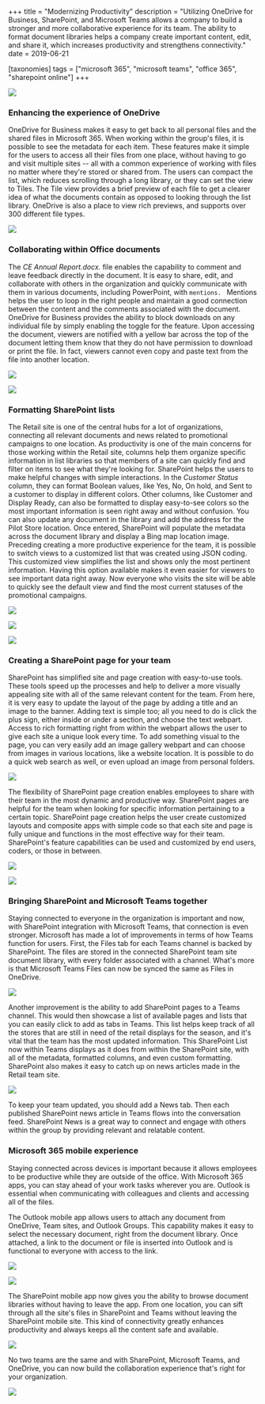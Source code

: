 +++
title = "Modernizing Productivity"
description = "Utilizing OneDrive for Business, SharePoint, and Microsoft Teams allows a company to build a stronger and more collaborative experience for its team. The ability to format document libraries helps a company create important content, edit, and share it, which increases productivity and strengthens connectivity."
date = 2019-06-21

[taxonomies]
tags = ["microsoft 365", "microsoft teams", "office 365", "sharepoint online"]
+++

![](https://o365hq.com/images/398.png)

### Enhancing the experience of OneDrive

OneDrive for Business makes it easy to get back to all personal files
and the shared files in Microsoft 365. When working within the group's
files, it is possible to see the metadata for each item. These features
make it simple for the users to access all their files from one place,
without having to go and visit multiple sites -- all with a common
experience of working with files no matter where they're stored or
shared from. The users can compact the list, which reduces scrolling
through a long library, or they can set the view to Tiles. The Tile view
provides a brief preview of each file to get a clearer idea of what the
documents contain as opposed to looking through the list library. OneDrive is also
a place to view rich previews, and supports over 300 different file
types.

![](https://o365hq.com/images/405.png)

### Collaborating within Office documents

The *CE Annual Report.docx.* file enables the capability to comment and
leave feedback directly in the document. It is easy to share, edit, and
collaborate with others in the organization and quickly communicate with
them in various documents, including PowerPoint, with
`mentions. `
Mentions helps the user to loop in the right people and
maintain a good connection between the content and the comments
associated with the document. OneDrive for Business provides the ability
to block downloads on any individual file by simply enabling the toggle
for the feature. Upon accessing the document, viewers are notified with
a yellow bar across the top of the document letting them know that they
do not have permission to download or print the file. In fact, viewers
cannot even copy and paste text from the file into another location.

![](https://o365hq.com/images/402.png)

![](https://o365hq.com/images/397.png)

### Formatting SharePoint lists

The Retail site is one of the central hubs for a lot of organizations,
connecting all relevant documents and news related to promotional
campaigns to one location. As productivity is one of the main concerns
for those working within the Retail site, columns help them organize
specific information in list libraries so that members of a site can
quickly find and filter on items to see what they're looking for.
SharePoint helps the users to make helpful changes with simple
interactions. In the *Customer Status* column, they can format Boolean
values, like Yes, No, On hold, and Sent to a customer to display in
different colors. Other columns, like Customer and Display Ready, can
also be formatted to display easy-to-see colors so the most
important information is seen right away and without confusion. You can
also update any document in the library and add the address for the
Pilot Store location. Once entered, SharePoint will populate the
metadata across the document library and display a Bing map location
image. Preceding creating a more productive experience for the
team, it is possible to switch views to a customized list that was
created using JSON coding. This customized view simplifies the
list and shows only the most pertinent information. Having this option
available makes it even easier for viewers to see important data right
away. Now everyone who visits the site will be able to quickly see the
default view and find the most current statuses of the promotional
campaigns.

![](https://o365hq.com/images/399.png)

![](https://o365hq.com/images/400.png)

![](https://o365hq.com/images/406.png)

### Creating a SharePoint page for your team

SharePoint has simplified site and page creation with easy-to-use tools.
These tools speed up the processes and help to deliver a more visually
appealing site with all of the same relevant content for the team. From
here, it is very easy to update the layout of the page by adding a title
and an image to the banner. Adding text is simple too; all you need to
do is click the plus sign, either inside or under a section, and
choose the text webpart. Access to rich formatting right from within the
webpart allows the user to give each site a unique look every time. To
add something visual to the page, you can very easily add an image
gallery webpart and can choose from images in various locations, like a
website location. It is possible to do a quick web search as well, or
even upload an image from personal folders.

![](https://o365hq.com/images/407.png)

The flexibility of SharePoint page creation enables employees to share
with their team in the most dynamic and productive way. SharePoint pages
are helpful for the team when looking for specific information
pertaining to a certain topic. SharePoint page creation helps the user
create customized layouts and composite apps with simple code so that
each site and page is fully unique and functions in the most effective
way for their team. SharePoint's feature capabilities can be used and
customized by end users, coders, or those in between.

![](https://o365hq.com/images/409.png)

![](https://o365hq.com/images/401.jpg)

### Bringing SharePoint and Microsoft Teams together

Staying connected to everyone in the organization is important and now,
with SharePoint integration with Microsoft Teams, that connection is
even stronger. Microsoft has made a lot of improvements in terms of how
Teams function for users. First, the Files tab for each Teams channel
is backed by SharePoint. The files are stored in the connected
SharePoint team site document library, with every folder associated with a
channel. What's more is that Microsoft Teams Files can now be synced
the same as Files in OneDrive.

![](https://o365hq.com/images/403.png)

Another improvement is the ability to add SharePoint pages to a Teams
channel. This would then showcase a list of available pages and lists
that you can easily click to add as tabs in Teams. This list helps
keep track of all the stores that are still in need of the retail
displays for the season, and it's vital that the team has the most updated
information. This SharePoint List now within Teams displays as it does
from within the SharePoint site, with all of the metadata, formatted
columns, and even custom formatting. SharePoint also makes it easy to
catch up on news articles made in the Retail team site.

![](https://o365hq.com/images/410.png)

To keep your team updated, you should add a News tab. Then each
published SharePoint news article in Teams flows into the conversation
feed. SharePoint News is a great way to connect and engage with others
within the group by providing relevant and relatable content.

### Microsoft 365 mobile experience

Staying connected across devices is important because it allows
employees to be productive while they are outside of the office. With
Microsoft 365 apps, you can stay ahead of your work tasks wherever you
are. Outlook is essential when communicating with colleagues and clients
and accessing all of the files.

The Outlook mobile app allows users to attach any document from
OneDrive, Team sites, and Outlook Groups. This capability makes it easy
to select the necessary document, right from the document
library. Once attached, a link to the document or file is inserted into
Outlook and is functional to everyone with access to the link.

![](https://o365hq.com/images/408.png)

![](https://o365hq.com/images/404.png)

The SharePoint mobile app now gives you the ability to browse document
libraries without having to leave the app. From one location, you can
sift through all the site's files in SharePoint and Teams without
leaving the SharePoint mobile site. This kind of connectivity greatly
enhances productivity and always keeps all the content safe and
available.

![](https://o365hq.com/images/411.png)

No two teams are the same and with SharePoint, Microsoft Teams, and
OneDrive, you can now build the collaboration experience that's right
for your organization.

![](https://o365hq.com/images/412.png)
